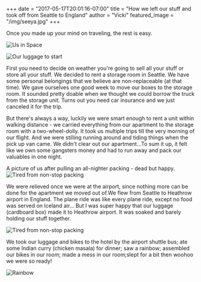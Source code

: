+++
date = "2017-05-17T20:01:16-07:00"
title = "How we left our stuff and took off from Seattle to England"
author = "Vicki"
featured_image = "/img/seeya.jpg"
+++

Once you made up your mind on traveling, the rest is easy. <!--more-->

![Us in Space](/img/seeya.jpg)

![Our luggage to start](/img/IMG_0057.jpg)

First you need to decide on weather you're going to sell all your stuff or store all your stuff. We decided to rent a storage room in Seattle. We have some personal belongings that we believe are non-replaceable (at that time). We gave ourselves one good week to move our boxes to the storage room. It sounded pretty doable when we thought we could borrow the truck from the storage unit. Turns out you need car insurance and we just canceled it for the trip. 

But there's always a way, luckily we were smart enough to rent a unit within walking distance - we carried everything from our apartment to the storage room with a two-wheel-dolly. It took us multiple trips till the very morning of our flight. And we were stilling running around and tiding things when the pick up van came. We didn't clear out our apartment…To sum it up, it felt like we own some gangsters money and had to run away and pack our valuables in one night. 

A picture of us after pulling an all-nighter packing - dead but happy. 
![Tired from non-stop packing](/img/IMG_0056.jpg)

We were relieved once we were at the airport, since nothing more can be done for the apartment we moved out of.We flew from Seattle to Heathrow airport in England. The plane ride was like every plane ride, except no food was served on Iceland air... But I was super happy that our luggage (cardboard box) made it to Heathrow airport. It was soaked and barely holding our stuff together. 

![Tired from non-stop packing](/img/IMG_0059.jpg)

We took our luggage and bikes to the hotel by the airport shuttle bus; ate some Indian curry (chicken masala) for dinner; saw a rainbow; assembled our bikes in our room; made a mess in our room;slept for a bit then woohoo we were so ready! 

![Rainbow](/img/IMG_0062.jpg)
